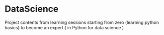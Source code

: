 # DataScience
Project contents from learning sessions starting from zero (learning python basics) to become an expert ( in Python for data science )

